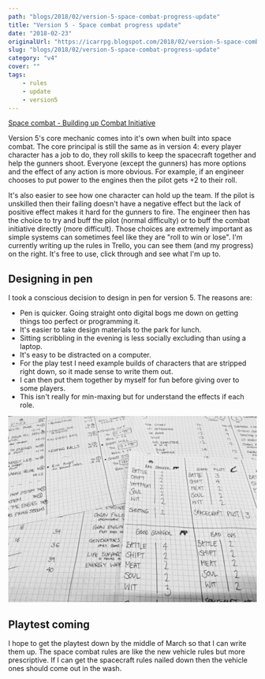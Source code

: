 ```yaml
---
path: "blogs/2018/02/version-5-space-combat-progress-update"
title: "Version 5 - Space combat progress update"
date: "2018-02-23"
originalUrl: "https://icarrpg.blogspot.com/2018/02/version-5-space-combat-progress-update.html"
slug: "blogs/2018/02/version-5-space-combat-progress-update"
category: "v4"
cover: ""
tags:
    - rules
    - update
    - version5
---
```

[Space combat - Building up Combat Initiative](https://trello.com/c/V6TKxN4h/151-space-combat-building-up-combat-initiative)

Version 5's core mechanic comes into it's own when built into space combat. The core principal is still the same as in version 4: every player character has a job to do, they roll skills to keep the spacecraft together and help the gunners shoot. Everyone (except the gunners) has more options and the effect of any action is more obvious. For example, if an engineer chooses to put power to the engines then the pilot gets +2 to their roll.  

It's also easier to see how one character can hold up the team. If the pilot is unskilled then their failing doesn't have a negative effect but the lack of positive effect makes it hard for the gunners to fire. The engineer then has the choice to try and buff the pilot (normal difficulty) or to buff the combat initiative directly (more difficult). Those choices are extremely important as simple systems can sometimes feel like they are "roll to win or lose".  I'm currently writing up the rules in Trello, you can see them (and my progress) on the right. It's free to use, click through and see what I'm up to.  

## Designing in pen

I took a conscious decision to design in pen for version 5. The reasons are:  

* Pen is quicker. Going straight onto digital bogs me down on getting things too perfect or programming it. 
* It's easier to take design materials to the park for lunch. 
* Sitting scribbling in the evening is less socially excluding than using a laptop. 
* It's easy to be distracted on a computer.  
* For the play test I need example builds of characters that are stripped right down, so it made sense to write them out. 
* I can then put them together by myself for fun before giving over to some players. 
* This isn't really for min-maxing but for understand the effects if each role.  

![Rough scribbled characters, spacecraft and help sheets](./images/v5progressplaytest.png) 

## Playtest coming

I hope to get the playtest down by the middle of March so that I can write them up. The space combat rules are like the new vehicle rules but more prescriptive. If I can get the spacecraft rules nailed down then the vehicle ones should come out in the wash.  